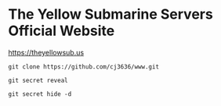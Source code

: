 # The Yellow Submarine Servers Official Website

https://theyellowsub.us

`git clone https://github.com/cj3636/www.git`

`git secret reveal`

`git secret hide -d`
